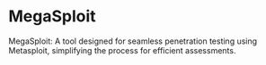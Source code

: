 # MegaSploit
MegaSploit: A tool designed for seamless penetration testing using Metasploit, simplifying the process for efficient assessments.
